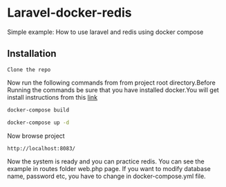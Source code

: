 
# Laravel-docker-redis

Simple example: How to use laravel and redis using docker compose

## Installation 

 ```Clone the repo```
 
Now run the following commands from from project root directory.Before Running the commands be sure that you have installed docker.You will get install instructions from this
 [link](https://docs.docker.com/)

```sh
docker-compose build

```


```sh
docker-compose up -d

```

Now browse project 

 ```
 http://localhost:8083/

```

Now the system is ready and you can practice redis. You can see the example in routes folder web.php page. If you want to modify database name, password etc, you have to change in docker-compose.yml file.
